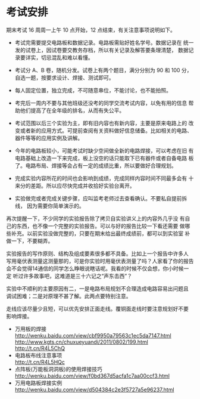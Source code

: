 # 考试安排

期末考试 16 周周一上午 10 点开始，12 点结束，有关注意事项说明如下。

*   考试完需要提交电路板和数据记录。电路板需贴好姓名学号。数据记录在
    统一发的试卷上，因试卷要交教务存档，所以有关记录及解答要条理清楚，
    数据记录要详实，切忌混乱和难以看懂。

*   考试分 A、B 卷，随机分发。试卷上有两个题目，满分分别为 90 和 100 分，
    自选一题，按要求设计、焊接、测试即可。

*   每人固定位置，独立完成，不可随意串位，不能讨论，也不能拍照。

*   考完后一周内不要与其他班级还没考的同学交流考试内容，以免有用的信息
    帮助他们提高了在全年级的排名，从而有失公平。

*   考试范围以后三个实验为主，即有旧内容也有新内容，主要是原来电路上的
    改变或者新的应用方式。可提前查阅有关资料做好信息储备。比如相关的电路、
    器件等等的应用实例及讲解。

*   今年的电路板较小，可能考试时缺少空间做全新的电路焊接，可以考虑在旧
    有电路基础上改造一下来完成，板上没空的话只能取下已有器件或者自备电路
    板了。电路布局、焊接等会占有一定的成绩比重，所以要做好合理规划。

*   完成实验内容所花的时间也会影响到成绩，完成同样内容时间不同最多会有
    十来分的差距。所以应尽快完成并收拾好实验台离开。

*   实验做完或者完成关键步骤，应叫监考老师过去查看确认。不要私自提前拆线，
    因为需要你简单演示的。

再次提醒一下，不少同学的实验报告除了拷贝自实验讲义上的内容外几乎没
有自己的东西，也不像一个完整的实验报告。可以与好的报告比较一下看还需要
做哪些补充。以前实验没做完整的，只要在期末给出最终成绩前，都可以到实验室
补做一下，不要糊弄。

实验报告的写作原则、结构及组成要素很多都不具备。比如上一个报告中许多人
写用毫伏表测量这测量那的，可是你实验时用毫伏表测量了吗？人家看了你的报告
会不会觉得14通信的同学怎么睁眼说瞎话呢。我看的时候不仅会想，你小时候一定
听过许多故事吧，这难道是三十六记之“声东击西”？

实验中不顺利的主要原因有二，一是电路布局规划不合理造成电路容易出问题且
调试困难；二是对原理不甚了解。此两点要特别注意。

走线应该尽量少且短，可以优先安排正面走线。覆铜面走线时要注意规划好不要
影响焊接。

*   万用板的焊接  
    http://wenku.baidu.com/view/cbf9950a79563c1ec5da7147.html  
    http://www.kgts.cn/chuxueyuandi/2011/0802/199.html  
    http://t.cn/R4L5ChQ
*   电路板布线注意事项  
    http://t.cn/R4L5HQc
*   点阵板(万能板洞洞板)的使用焊接技巧  
    http://wenku.baidu.com/view/f0bd367d5acfa1c7aa00ccf3.html
*   万用电路板焊接实例  
    http://wenku.baidu.com/view/d504384c2e3f5727a5e96237.html
